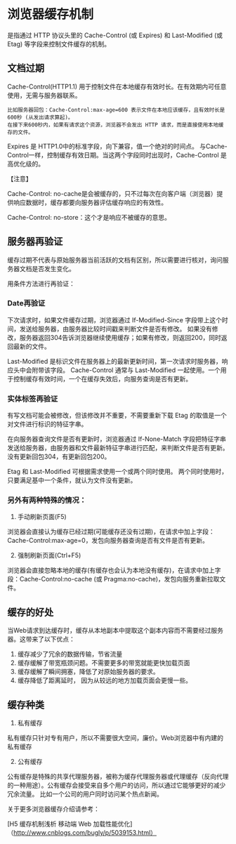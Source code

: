 # 浏览器缓存机制
是指通过 HTTP 协议头里的 Cache-Control (或 Expires) 和 Last-Modified (或 Etag) 等字段来控制文件缓存的机制。


## 文档过期
Cache-Control(HTTP1.1) 用于控制文件在本地缓存有效时长。在有效期内可任意使用，无需与服务器联系。

    比如服务器回包：Cache-Control:max-age=600 表示文件在本地应该缓存，且有效时长是600秒 (从发出请求算起)。
    在接下来600秒内，如果有请求这个资源，浏览器不会发出 HTTP 请求，而是直接使用本地缓存的文件。

Expires 是 HTTP1.0中的标准字段，向下兼容，值一个绝对的时间点。 与Cache-Control一样，控制缓存有效日期。当这两个字段同时出现时，Cache-Control 是高优化级的。

【注意】

Cache-Control: no-cache是会被缓存的，只不过每次在向客户端（浏览器）提供响应数据时，缓存都要向服务器评估缓存响应的有效性。

Cache-Control: no-store：这个才是响应不被缓存的意思。

## 服务器再验证
 
   缓存过期不代表与原始服务器当前活跃的文档有区别，所以需要进行核对，询问服务器文档是否发生变化。

 用条件方法进行再验证：

### Date再验证

下次请求时，如果文件缓存过期，浏览器通过 If-Modified-Since 字段带上这个时间，发送给服务器，由服务器比较时间戳来判断文件是否有修改。
如果没有修改，服务器返回304告诉浏览器继续使用缓存；如果有修改，则返回200，同时返回最新的文件。

 Last-Modified 是标识文件在服务器上的最新更新时间，第一次请求时服务器，响应头中会附带该字段。
Cache-Control 通常与 Last-Modified 一起使用。一个用于控制缓存有效时间，一个在缓存失效后，向服务查询是否有更新。

### 实体标签再验证

 有写文档可能会被修改，但该修改并不重要，不需要重新下载
Etag 的取值是一个对文件进行标识的特征字串。

 在向服务器查询文件是否有更新时，浏览器通过 If-None-Match 字段把特征字串发送给服务器，由服务器和文件最新特征字串进行匹配，来判断文件是否有更新。没有更新回包304，有更新回包200。

Etag 和 Last-Modified 可根据需求使用一个或两个同时使用。
两个同时使用时，只要满足基中一个条件，就认为文件没有更新。


### 另外有两种特殊的情况：

1. 手动刷新页面(F5)

 浏览器会直接认为缓存已经过期(可能缓存还没有过期)，在请求中加上字段：Cache-Control:max-age=0，发包向服务器查询是否有文件是否有更新。

2. 强制刷新页面(Ctrl+F5)
	
  浏览器会直接忽略本地的缓存(有缓存也会认为本地没有缓存)，在请求中加上字段：Cache-Control:no-cache (或 Pragma:no-cache)，发包向服务重新拉取文件。

## 缓存的好处
当Web请求到达缓存时，缓存从本地副本中提取这个副本内容而不需要经过服务器。这带来了以下优点：

1. 缓存减少了冗余的数据传输，节省流量
2. 缓存缓解了带宽瓶颈问题。不需要更多的带宽就能更快加载页面
3. 缓存缓解了瞬间拥塞，降低了对原始服务器的要求。
4. 缓存降低了距离延时， 因为从较远的地方加载页面会更慢一些。

## 缓存种类
1. 私有缓存

 私有缓存只针对专有用户，所以不需要很大空间，廉价。Web浏览器中有内建的私有缓存

2. 公有缓存

 公有缓存是特殊的共享代理服务器，被称为缓存代理服务器或代理缓存（反向代理的一种用途）。公有缓存会接受来自多个用户的访问，所以通过它能够更好的减少冗余流量。
比如一个公司的用户同时访问某个热点新闻。

关于更多浏览器缓存介绍请参考：

[H5 缓存机制浅析 移动端 Web 加载性能优化]（http://www.cnblogs.com/bugly/p/5039153.html）
